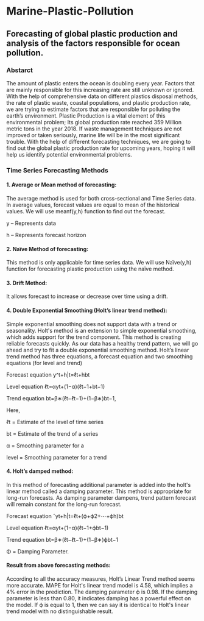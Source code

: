 # Marine-Plastic-Pollution
## Forecasting of global plastic production and analysis of the factors responsible for ocean pollution.
### Abstarct
The amount of plastic enters the ocean is doubling every year. Factors that are mainly responsible for this increasing rate are still unknown or ignored. With the help of comprehensive data on different plastics disposal methods, the rate of plastic waste, coastal populations, and plastic production rate, we are trying to estimate factors that are responsible for polluting the earth’s environment. Plastic Production is a vital element of this environmental problem; Its global production rate reached 359 Million metric tons in the year 2018. If waste management techniques are not improved or taken seriously, marine life will be in the most significant trouble. With the help of different forecasting techniques, we are going to find out the global plastic production rate for upcoming years, hoping it will help us identify potential environmental problems.
###  Time Series Forecasting Methods

#### 1. Average or Mean method of forecasting: 
The average method is used for both cross-sectional and Time Series data. In average values, forecast values are equal to mean of the historical values. We will use meanf(y,h) function to find out the forecast.

y – Represents data

h – Represents forecast horizon

#### 2. Naïve Method of forecasting: 
This method is only applicable for time series data.
We will use Naïve(y,h) function for forecasting plastic production using the naïve method.

#### 3. Drift Method: 
It allows forecast to increase or decrease over time using a drift.

#### 4. Double Exponential Smoothing (Holt’s linear trend method):

Simple exponential smoothing does not support data with a trend or seasonality. Holt's method is an extension to simple exponential smoothing, which adds support for the trend component. This method is creating reliable forecasts quickly. As our data has a healthy trend pattern, we will go ahead and try to fit a double exponential smoothing method. Holt’s linear trend method has three equations, a forecast equation and two smoothing equations (for level and trend)

Forecast equation y^t+h|t=ℓt+hbt

Level equation ℓt=αyt+(1−α)(ℓt−1+bt−1)

Trend equation bt=β∗(ℓt−ℓt−1)+(1−β∗)bt−1,

Here, 

ℓt = Estimate of the level of time series 

bt = Estimate of the trend of a series 

α = Smoothing parameter for a 

level = Smoothing parameter for a trend


#### 4. Holt’s damped method:
In this method of forecasting additional parameter is added into the holt's linear method called a damping parameter. This method is appropriate for long-run forecasts. As damping parameter dampens, trend pattern forecast will remain constant for the long-run forecast.

Forecast equation ˆyt+h|t=ℓt+(ϕ+ϕ2+⋯+ϕh)bt 

Level equation ℓt=αyt+(1−α)(ℓt−1+ϕbt−1) 

Trend equation bt=β∗(ℓt−ℓt−1)+(1−β∗)ϕbt−1

Φ = Damping Parameter.

#### Result from above forecasting methods:
According to all the accuracy measures, Holt’s Linear Trend method seems more accurate. MAPE for Holt's linear trend model is 4.58, which implies a 4% error in the prediction. The damping parameter ϕ is 0.98. If the damping parameter is less than 0.80, it indicates damping has a powerful effect on the model. If ϕ is equal to 1, then we can say it is identical to Holt's linear trend model with no distinguishable result.
